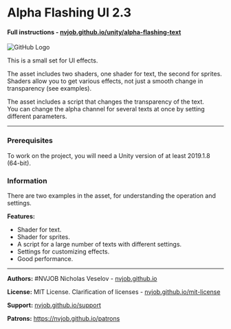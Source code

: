 # Alpha Flashing UI 2.3
#### Full instructions - [nvjob.github.io/unity/alpha-flashing-text](https://nvjob.github.io/unity/alpha-flashing-text)

![GitHub Logo](https://nvjob.github.io/repo/unity%20assets/alpha%20flashing%20text%202/pic/1.jpg)

This is a small set for UI effects.

The asset includes two shaders, one shader for text, the second for sprites.<br>
Shaders allow you to get various effects, not just a smooth change in transparency (see examples).

The asset includes a script that changes the transparency of the text.<br>
You can change the alpha channel for several texts at once by setting different parameters.

-------------------------------------------------------------------

### Prerequisites
To work on the project, you will need a Unity version of at least 2019.1.8 (64-bit).

### Information
There are two examples in the asset, for understanding the operation and settings.

<strong>Features:</strong>
- Shader for text.<br>
- Shader for sprites.<br>
- A script for a large number of texts with different settings.<br>
- Settings for customizing effects.<br>
- Good performance.

-------------------------------------------------------------------

**Authors:** #NVJOB Nicholas Veselov - [nvjob.github.io](https://nvjob.github.io)

**License:** MIT License. Clarification of licenses - [nvjob.github.io/mit-license](https://nvjob.github.io/mit-license)

**Support:** [nvjob.github.io/support](https://nvjob.github.io/support)

**Patrons:** https://nvjob.github.io/patrons
